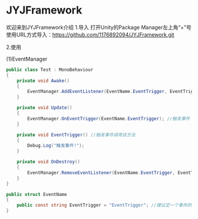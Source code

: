 # JYJFramework
欢迎来到JYJFramework介绍
1.导入
打开Unity的Package Manager左上角“+”号使用URL方式导入：https://github.com/1176892094/JYJFramework.git

2.使用

(1)EventManager

```csharp
public class Test : MonoBehaviour
{
    private void Awake()
    {
        EventManager.AddEventListener(EventName.EventTrigger, EventTrigger); //添加事件
    }

    private void Update()
    {
        EventManager.OnEventTrigger(EventName.EventTrigger); //触发事件
    }

    private void EventTrigger() //触发事件调用该方法
    {
        Debug.Log("触发事件!");
    }

    private void OnDestroy()
    {
        EventManager.RemoveEventListener(EventName.EventTrigger, EventTrigger); //移除事件
    }
}

public struct EventName
{
    public const string EventTrigger = "EventTrigger"; //建议定一个事件的常量
}
